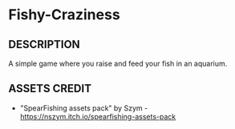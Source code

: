 # Fishy-Craziness

## DESCRIPTION
A simple game where you raise and feed your fish in an aquarium.

## ASSETS CREDIT
- "SpearFishing assets pack" by Szym - https://nszym.itch.io/spearfishing-assets-pack